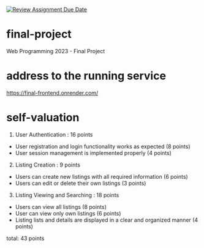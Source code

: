 [![Review Assignment Due Date](https://classroom.github.com/assets/deadline-readme-button-24ddc0f5d75046c5622901739e7c5dd533143b0c8e959d652212380cedb1ea36.svg)](https://classroom.github.com/a/qBr6G7dS)
# final-project
Web Programming 2023 - Final Project

# address to the running service
https://final-frontend.onrender.com/

# self-valuation

1. User Authentication  :   16 points
- User registration and login functionality works as expected (8 points)
- User session management is implemented properly (4 points)

2. Listing Creation :   9 points
- Users can create new listings with all required information (6 points)
- Users can edit or delete their own listings (3 points)

3. Listing Viewing and Searching  :   18 points
- Users can view all listings (8 points)
- User can view only own listings (6 points)
- Listing lists and details are displayed in a clear and organized manner (4 points)

total: 43 points



